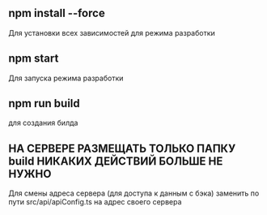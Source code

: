 ## npm install --force
Для установки всех зависимостей для режима разработки
## npm start
Для запуска режима разработки
## npm run build
для создания билда

## НА СЕРВЕРЕ РАЗМЕЩАТЬ ТОЛЬКО ПАПКУ build НИКАКИХ ДЕЙСТВИЙ БОЛЬШЕ НЕ НУЖНО

Для смены адреса сервера (для доступа к данным с бэка) заменить по пути src/api/apiConfig.ts на адрес своего сервера
